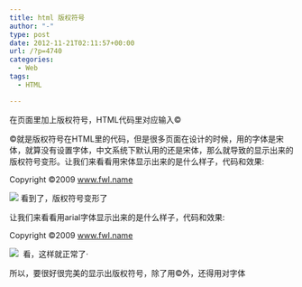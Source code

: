 ```yaml
---
title: html 版权符号
author: "-"
type: post
date: 2012-11-21T02:11:57+00:00
url: /?p=4740
categories:
  - Web
tags:
  - HTML

---
```

在页面里加上版权符号，HTML代码里对应输入&copy;

&copy;就是版权符号在HTML里的代码，但是很多页面在设计的时候，用的字体是宋体，就算没有设置字体，中文系统下默认用的还是宋体，那么就导致的显示出来的版权符号变形。让我们来看看用宋体显示出来的是什么样子，代码和效果: 
  
Copyright &copy;2009 www.fwl.name
  
![][1] 看到了，版权符号变形了

让我们来看看用arial字体显示出来的是什么样子，代码和效果: 
  
Copyright &copy;2009 www.fwl.name
  
![][2]  看，这样就正常了·

所以，要很好很完美的显示出版权符号，除了用&copy;外，还得用对字体

 [1]: http://www.fwl.name/attachments/month_0902/02009223154321.gif
 [2]: http://www.fwl.name/attachments/month_0902/22009223154723.gif